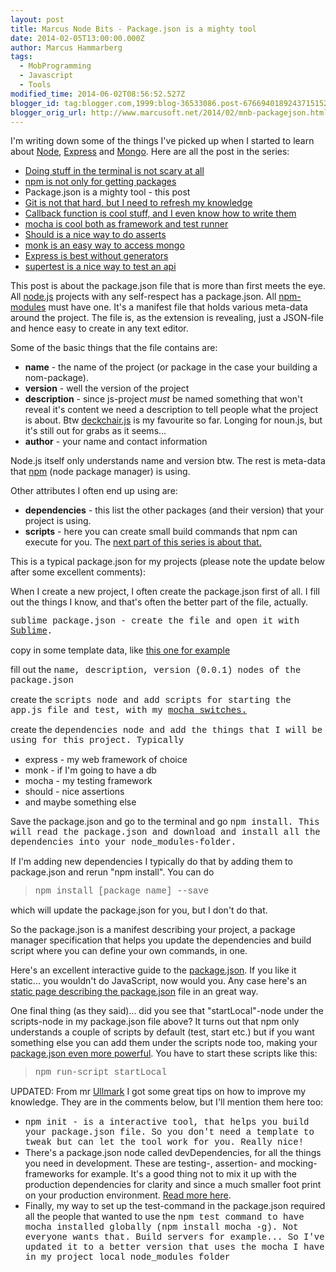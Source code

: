```yaml
---
layout: post
title: Marcus Node Bits - Package.json is a mighty tool
date: 2014-02-05T13:00:00.000Z
author: Marcus Hammarberg
tags:
  - MobProgramming
  - Javascript
  - Tools
modified_time: 2014-06-02T08:56:52.527Z
blogger_id: tag:blogger.com,1999:blog-36533086.post-6766940189243715152
blogger_orig_url: http://www.marcusoft.net/2014/02/mnb-packagejson.html
---
```





I'm writing down some of the things I've picked up when I started to
learn
about <a href="http://nodejs.org/" target="_blank">Node</a>, <a href="http://expressjs.com/" target="_blank">Express</a> and <a href="http://www.mongodb.org/" target="_blank">Mongo</a>.
Here are all the post in the series:

- <a href="http://www.marcusoft.net/2014/02/mnb-terminal.html"
    target="_blank">Doing stuff in the terminal is not scary at all</a>
- <a href="http://www.marcusoft.net/2014/02/mnb-npm.html"
    target="_blank">npm is not only for getting packages</a>
- Package.json is a mighty tool - this post
- <a href="http://www.marcusoft.net/2014/02/mnb-git.html"
    target="_blank">Git is not that hard, but I need to refresh my
    knowledge</a>
- <a href="http://www.marcusoft.net/2014/02/mnb-callbacks.html"
    target="_blank">Callback function is cool stuff, and I even know how to
    write them</a>
- <span
    style="color: #0000ee; text-decoration: underline;"><a href="http://www.marcusoft.net/2014/02/mnb-mocha.html"
    target="_blank">mocha is cool both as framework and test runner</a>
- <a href="http://www.marcusoft.net/2014/02/mnb-should.html"
    target="_blank">Should is a nice way to do asserts</a>
- <a href="http://www.marcusoft.net/2014/02/mnb-monk.html"
    target="_blank">monk is an easy way to access mongo</a>
- <a href="http://www.marcusoft.net/2014/02/mnb-express.html"
    target="_blank">Express is best without generators</a>
- <a href="http://www.marcusoft.net/2014/02/mnb-supertest.html"
    target="_blank">supertest is a nice way to test an api</a>

This post is about the package.json file that is more than first meets
the eye.
All
<a href="http://nodejs.org/" target="_blank">node.js</a> projects with
any self-respect has a package.json. All
<a href="https://npmjs.org/" target="_blank">npm-modules</a> must have
one. It's a manifest file that holds various meta-data around the
project. The file is, as the extension is revealing, just a JSON-file
and hence easy to create in any text editor.

Some of the basic things that the file contains are:

- **name** - the name of the project (or package in the case your
    building a nom-package).
- **version** - well the version of the project
- **description** - since js-project *must* be named something that
    won't reveal it's content we need a description to tell people what
    the project is about. Btw
    <a href="https://github.com/deckchair" target="_blank">deckchair.js</a>
    is my favourite so far. Longing for noun.js, but it's still out for
    grabs as it seems...
- **author** - your name and contact information

Node.js itself only understands name and version btw. The rest is
meta-data that <a href="https://npmjs.org/" target="_blank">npm</a>
(node package manager) is using.

Other attributes I often end up using are:

- **dependencies** - this list the other packages (and their version)
that your project is using.
- **scripts** - here you can create small build commands that npm can
execute for you. The
<a href="http://www.marcusoft.net/2014/02/mnb-npm.html"
target="_blank">next part of this series is about that.</a>

This is a typical package.json for my projects (please note the update
below after some excellent comments):

When I create a new project, I often create the package.json first of
all. I fill out the things I know, and that's often the better part of
the file, actually.

<span
style="font-family: Courier New, Courier, monospace;">sublime
<span
style="font-family: Courier New, Courier, monospace;">package.json -
create the file and open it with
<a href="http://www.sublimetext.com/" target="_blank">Sublime</a>.

copy in some template data, like
<a href="https://gist.github.com/marcusoftnet/8763052"
target="_blank">this one for example</a>

fill out the <span
style="font-family: Courier New, Courier, monospace;">name, description,
version (0.0.1) nodes of the package.json

create the <span
style="font-family: Courier New, Courier, monospace;">scripts
node and add scripts for starting the app.js file and test, with my
<a href="http://www.marcusoft.net/2014/02/mnb-mocha.html"
target="_blank">mocha switches.</a>

create the <span
style="font-family: Courier New, Courier, monospace;">dependencies
node and add the things that I will be using for this project. Typically

- express - my web framework of choice
- monk - if I'm going to have a db
- mocha - my testing framework
- should - nice assertions
- and maybe something else

Save the package.json and go to the terminal and go <span
style="font-family: Courier New, Courier, monospace;">npm
install. This will read the package.json and download and install
all the dependencies into your node_modules-folder.

If I'm adding new dependencies I typically do that by adding them to
package.json and rerun "npm install". You can do

> <span style="font-family: Courier New, Courier, monospace;">npm
> install \[package name\] --save

which will update the package.json for you, but I don't do that.

So the package.json is a manifest describing your project, a package
manager specification that helps you update the dependencies and build
script where you can define your own commands, in one.

Here's an excellent interactive guide to the
[package.json](http://package.json.nodejitsu.com/). If you like it
static... you wouldn't do JavaScript, now would you. Any case here's an
<a href="https://npmjs.org/doc/json.html" target="_blank">static page
describing the package.json</a> file in an great way.

One final thing (as they said)... did you see that "startLocal"-node
under the scripts-node in my package.json file above? It turns out that
npm only understands a couple of scripts by default (test, start etc.)
but if you want something else you can add them under the scripts node
too, making your
<a href="http://www.devthought.com/2012/02/17/npm-tricks/"
target="_blank">package.json even more powerful</a>. You have to start
these scripts like this:

> <span style="font-family: Courier New, Courier, monospace;">npm
> run-script startLocal

UPDATED:
From mr
<a href="https://twitter.com/Ullmark" target="_blank">Ullmark</a> I got
some great tips on how to improve my knowledge. They are in the comments
below, but I'll mention them here too:

- <span style="font-family: Courier New, Courier, monospace;">npm
    init - is a interactive tool, that helps you build your
    package.json file. So you don't need a template to tweak but can let
    the tool work for you. Really nice!
- There's a package.json node called devDependencies, for all the
    things you need in development. These are testing-, assertion- and
    mocking-frameworks for example. It's a good thing not to mix it up
    with the production dependencies for clarity and since a much
    smaller foot print on your production environment.
    <a href="http://blog.nodejitsu.com/package-dependencies-done-right/"
    target="_blank">Read more here</a>.
- Finally, my way to set up the test-command in the package.json
    required all the people that wanted to use the <span
    style="font-family: Courier New, Courier, monospace;">npm
    test command to have mocha installed globally (<span
    style="font-family: Courier New, Courier, monospace;">npm install
    mocha -g). Not everyone wants that. Build servers for
    example... So I've updated it to a better version that uses the
    mocha I have in my project local node_modules folder
